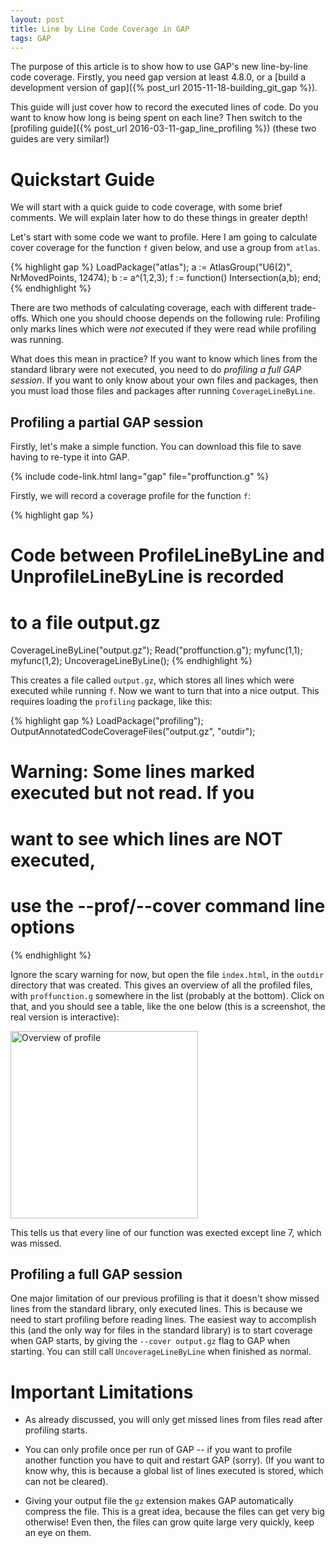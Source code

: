 ```yaml
---
layout: post
title: Line by Line Code Coverage in GAP
tags: GAP
---
```


The purpose of this article is to show how to use GAP's new line-by-line code coverage. Firstly, you need gap version at least 4.8.0, or a [build a development version of gap]({% post_url 2015-11-18-building_git_gap %}).

This guide will just cover how to record the executed lines of code. Do you want to know how long is being spent on each line? Then switch to the [profiling guide]({% post_url 2016-03-11-gap_line_profiling %}) (these two guides are very similar!)

Quickstart Guide
===============

We will start with a quick guide to code coverage, with some brief comments. We will explain later how to do these things in greater depth!

Let's start with some code we want to profile. Here I am going to calculate cover coverage for the function `f` given below, and use a group from `atlas`.

{% highlight gap %}
LoadPackage("atlas");
a := AtlasGroup("U6(2)", NrMovedPoints, 12474);
b := a^(1,2,3);
f := function() Intersection(a,b); end;
{% endhighlight %}

There are two methods of calculating coverage, each with different trade-offs. Which one you should choose depends on the following rule: Profiling only marks lines which were *not* executed if they were read while profiling was running.

What does this mean in practice? If you want to know which lines from the standard library were not executed, you need to do _profiling a full GAP session_. If you want to only know about your own files and packages, then you must load those files and packages after running `CoverageLineByLine`.

Profiling a partial GAP session
-----------------------------

Firstly, let's make a simple function. You can download this file to save having to re-type it into GAP.

{% include code-link.html lang="gap" file="proffunction.g" %}

Firstly, we will record a coverage profile for the function `f`:

{% highlight gap %}
# Code between ProfileLineByLine and UnprofileLineByLine is recorded
# to a file output.gz
CoverageLineByLine("output.gz");
Read("proffunction.g");
myfunc(1,1);
myfunc(1,2);
UncoverageLineByLine();
{% endhighlight %}


This creates a file called `output.gz`, which stores all lines which were executed while running `f`. Now we want to turn that into a nice output. This requires loading the `profiling` package, like this:

{% highlight gap %}
LoadPackage("profiling");
OutputAnnotatedCodeCoverageFiles("output.gz", "outdir");
# Warning: Some lines marked executed but not read. If you
# want to see which lines are NOT executed,
# use the --prof/--cover command line options
{% endhighlight %}

Ignore the scary warning for now, but open the file `index.html`, in the `outdir` directory that was created. This gives an overview of all the profiled files, with `proffunction.g` somewhere in the list (probably at the bottom). Click on that, and you should see a table, like the one below (this is a screenshot, the real version is interactive):

<img src="{{ site_url }}/assets/coverage.png" class="img-thumbnail" alt="Overview of profile" width="300">

This tells us that every line of our function was exected except line 7, which was missed.

Profiling a full GAP session
---------------------------

One major limitation of our previous profiling is that it doesn't show missed lines from the standard library, only executed lines. This is because we need to start profiling before reading lines. The easiest way to accomplish this (and the only way for files in the standard library) is to start coverage when GAP starts, by giving the `--cover output.gz` flag to GAP when starting. You can still call `UncoverageLineByLine` when finished as normal.


Important Limitations
=====================

* As already discussed, you will only get missed lines from files read after profiling starts.

* You can only profile once per run of GAP -- if you want to profile another function you have to quit and restart GAP (sorry). (If you want to know why, this is because a global list of lines executed is stored, which can not be cleared).

* Giving your output file the `gz` extension makes GAP automatically compress the file. This is a great idea, because the files can get very big otherwise! Even then, the files can grow quite large very quickly, keep an eye on them.


